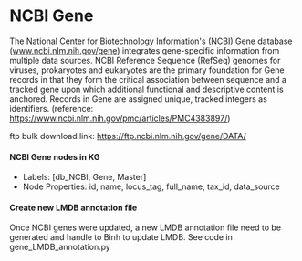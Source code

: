 # NCBI Gene

The National Center for Biotechnology Information's (NCBI) Gene database (www.ncbi.nlm.nih.gov/gene) integrates gene-specific
information from multiple data sources. NCBI Reference Sequence (RefSeq) genomes for viruses, prokaryotes and eukaryotes are the
primary foundation for Gene records in that they form the critical association between sequence and a tracked gene upon which
additional functional and descriptive content is anchored. Records in Gene are assigned unique, tracked integers as identifiers.
(reference: https://www.ncbi.nlm.nih.gov/pmc/articles/PMC4383897/)

ftp bulk download link: https://ftp.ncbi.nlm.nih.gov/gene/DATA/

#### NCBI Gene nodes in KG

-   Labels: [db_NCBI, Gene, Master]
-   Node Properties: id, name, locus_tag, full_name, tax_id, data_source

#### Create new LMDB annotation file

Once NCBI genes were updated, a new LMDB annotation file need to be generated and handle to Binh to update LMDB.
See code in gene_LMDB_annotation.py
